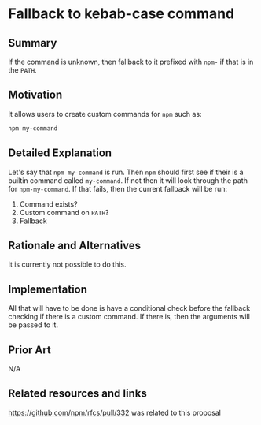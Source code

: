# Fallback to kebab-case command

## Summary

If the command is unknown, then fallback to it prefixed with `npm-` if that is in the `PATH`.

## Motivation

It allows users to create custom commands for `npm` such as:

```sh
npm my-command
```

## Detailed Explanation

Let's say that `npm my-command` is run. Then `npm` should first see if their is a builtin command called `my-command`. If not then it will look through the path for `npm-my-command`. If that fails, then the current fallback will be run:

1. Command exists?
2. Custom command on `PATH`?
3. Fallback

## Rationale and Alternatives

It is currently not possible to do this.

## Implementation

All that will have to be done is have a conditional check before the fallback checking if there is a custom command. If there is, then the arguments will be passed to it.

## Prior Art

N/A

## Related resources and links

https://github.com/npm/rfcs/pull/332 was related to this proposal
